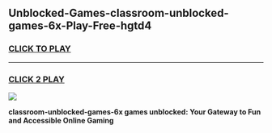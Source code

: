 
## Unblocked-Games-classroom-unblocked-games-6x-Play-Free-hgtd4
<h3>
<a href="https://premium76.site?title=classroom-unblocked-games-6x&ref=19M">CLICK TO PLAY</a></h3>
<hr>

<h3>
<a href="https://premium76.site?title=classroom-unblocked-games-6x&ref=19M">CLICK 2 PLAY</a>
  
</h3>

<a href="https://premium76.site?title=classroom-unblocked-games-6x&ref=19M"><img src="https://clearcache.store/games.png"></a>


**classroom-unblocked-games-6x games unblocked: Your Gateway to Fun and Accessible Online Gaming**
